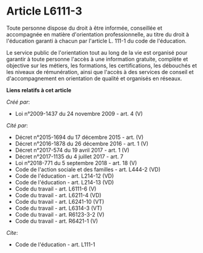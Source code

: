 # Article L6111-3

Toute personne dispose du droit à être informée, conseillée et accompagnée en matière d'orientation professionnelle, au titre
du droit à l'éducation garanti à chacun par l'article L. 111-1 du code de l'éducation.

Le service public de l'orientation tout au long de la vie est organisé pour garantir à toute personne l'accès à une
information gratuite, complète et objective sur les métiers, les formations, les certifications, les débouchés et les niveaux
de rémunération, ainsi que l'accès à des services de conseil et d'accompagnement en orientation de qualité et organisés en
réseaux.

**Liens relatifs à cet article**

_Créé par_:

  - Loi n°2009-1437 du 24 novembre 2009 - art. 4 (V)

_Cité par_:

  - Décret n°2015-1694 du 17 décembre 2015 - art. (V)
  - Décret n°2016-1878 du 26 décembre 2016 - art. 1 (V)
  - Décret n°2017-574 du 19 avril 2017 - art. 1 (V)
  - Décret n°2017-1135 du 4 juillet 2017 - art. 7
  - Loi n°2018-771 du 5 septembre 2018 - art. 18 (V)
  - Code de l'action sociale et des familles - art. L444-2 (VD)
  - Code de l'éducation - art. L214-12 (VD)
  - Code de l'éducation - art. L214-13 (VD)
  - Code du travail - art. L6111-6 (V)
  - Code du travail - art. L6211-4 (VD)
  - Code du travail - art. L6241-10 (VT)
  - Code du travail - art. L6314-3 (VT)
  - Code du travail - art. R6123-3-2 (V)
  - Code du travail - art. R6421-1 (V)

_Cite_:

  - Code de l'éducation - art. L111-1
